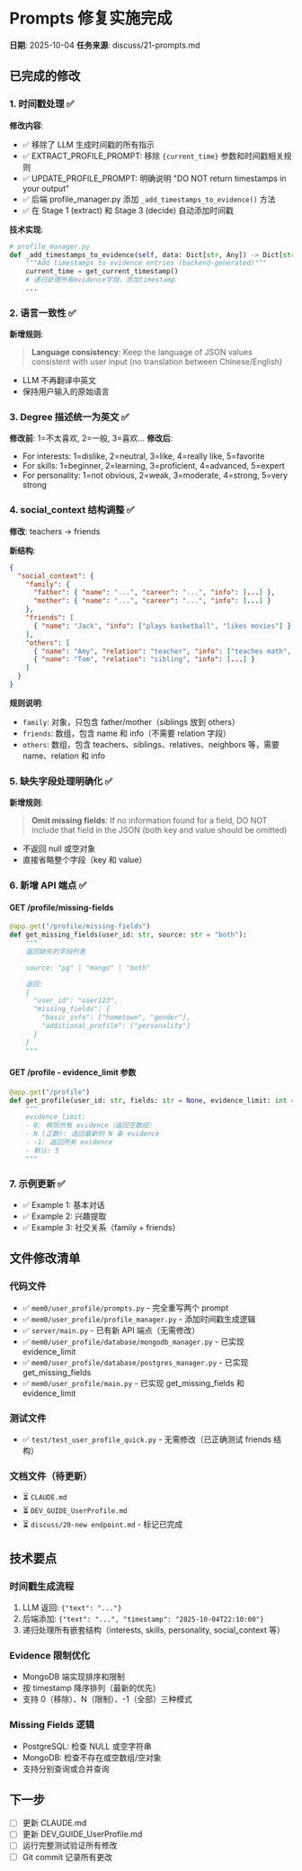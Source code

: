 # Prompts 修复实施完成

**日期**: 2025-10-04
**任务来源**: discuss/21-prompts.md

## 已完成的修改

### 1. 时间戳处理 ✅

**修改内容**:
- ✅ 移除了 LLM 生成时间戳的所有指示
- ✅ EXTRACT_PROFILE_PROMPT: 移除 `{current_time}` 参数和时间戳相关规则
- ✅ UPDATE_PROFILE_PROMPT: 明确说明 "DO NOT return timestamps in your output"
- ✅ 后端 profile_manager.py 添加 `_add_timestamps_to_evidence()` 方法
- ✅ 在 Stage 1 (extract) 和 Stage 3 (decide) 自动添加时间戳

**技术实现**:
```python
# profile_manager.py
def _add_timestamps_to_evidence(self, data: Dict[str, Any]) -> Dict[str, Any]:
    """Add timestamps to evidence entries (backend-generated)"""
    current_time = get_current_timestamp()
    # 递归处理所有evidence字段，添加timestamp
    ...
```

### 2. 语言一致性 ✅

**新增规则**:
> **Language consistency**: Keep the language of JSON values consistent with user input (no translation between Chinese/English)

- LLM 不再翻译中英文
- 保持用户输入的原始语言

### 3. Degree 描述统一为英文 ✅

**修改前**: 1=不太喜欢, 2=一般, 3=喜欢...
**修改后**:
- For interests: 1=dislike, 2=neutral, 3=like, 4=really like, 5=favorite
- For skills: 1=beginner, 2=learning, 3=proficient, 4=advanced, 5=expert
- For personality: 1=not obvious, 2=weak, 3=moderate, 4=strong, 5=very strong

### 4. social_context 结构调整 ✅

**修改**: teachers → friends

**新结构**:
```json
{
  "social_context": {
    "family": {
      "father": { "name": "...", "career": "...", "info": [...] },
      "mother": { "name": "...", "career": "...", "info": [...] }
    },
    "friends": [
      { "name": "Jack", "info": ["plays basketball", "likes movies"] }
    ],
    "others": [
      { "name": "Amy", "relation": "teacher", "info": ["teaches math", "very patient"] },
      { "name": "Tom", "relation": "sibling", "info": [...] }
    ]
  }
}
```

**规则说明**:
- `family`: 对象，只包含 father/mother（siblings 放到 others）
- `friends`: 数组，包含 name 和 info（不需要 relation 字段）
- `others`: 数组，包含 teachers、siblings、relatives、neighbors 等，需要 name、relation 和 info

### 5. 缺失字段处理明确化 ✅

**新增规则**:
> **Omit missing fields**: If no information found for a field, DO NOT include that field in the JSON (both key and value should be omitted)

- 不返回 null 或空对象
- 直接省略整个字段（key 和 value）

### 6. 新增 API 端点 ✅

#### GET /profile/missing-fields
```python
@app.get("/profile/missing-fields")
def get_missing_fields(user_id: str, source: str = "both"):
    """
    返回缺失的字段列表

    source: "pg" | "mongo" | "both"

    返回:
    {
      "user_id": "user123",
      "missing_fields": {
        "basic_info": ["hometown", "gender"],
        "additional_profile": ["personality"]
      }
    }
    """
```

#### GET /profile - evidence_limit 参数
```python
@app.get("/profile")
def get_profile(user_id: str, fields: str = None, evidence_limit: int = 5):
    """
    evidence_limit:
    - 0: 移除所有 evidence（返回空数组）
    - N (正数): 返回最新的 N 条 evidence
    - -1: 返回所有 evidence
    - 默认: 5
    """
```

### 7. 示例更新 ✅

- ✅ Example 1: 基本对话
- ✅ Example 2: 兴趣提取
- ✅ Example 3: 社交关系（family + friends）

## 文件修改清单

### 代码文件
- ✅ `mem0/user_profile/prompts.py` - 完全重写两个 prompt
- ✅ `mem0/user_profile/profile_manager.py` - 添加时间戳生成逻辑
- ✅ `server/main.py` - 已有新 API 端点（无需修改）
- ✅ `mem0/user_profile/database/mongodb_manager.py` - 已实现 evidence_limit
- ✅ `mem0/user_profile/database/postgres_manager.py` - 已实现 get_missing_fields
- ✅ `mem0/user_profile/main.py` - 已实现 get_missing_fields 和 evidence_limit

### 测试文件
- ✅ `test/test_user_profile_quick.py` - 无需修改（已正确测试 friends 结构）

### 文档文件（待更新）
- ⏳ `CLAUDE.md`
- ⏳ `DEV_GUIDE_UserProfile.md`
- ⏳ `discuss/20-new endpoint.md` - 标记已完成

## 技术要点

### 时间戳生成流程
1. LLM 返回: `{"text": "..."}`
2. 后端添加: `{"text": "...", "timestamp": "2025-10-04T22:10:00"}`
3. 递归处理所有嵌套结构（interests, skills, personality, social_context 等）

### Evidence 限制优化
- MongoDB 端实现排序和限制
- 按 timestamp 降序排列（最新的优先）
- 支持 0（移除）、N（限制）、-1（全部）三种模式

### Missing Fields 逻辑
- PostgreSQL: 检查 NULL 或空字符串
- MongoDB: 检查不存在或空数组/空对象
- 支持分别查询或合并查询

## 下一步

- [ ] 更新 CLAUDE.md
- [ ] 更新 DEV_GUIDE_UserProfile.md
- [ ] 运行完整测试验证所有修改
- [ ] Git commit 记录所有更改
